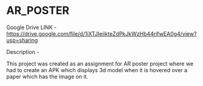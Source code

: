 # AR_POSTER
Google Drive LINK -
https://drive.google.com/file/d/1iXTJIeiikteZdPkJkWzHb44rifwEA0g4/view?usp=sharing

Description -

This project was created as an assignment for AR poster project where we had to create an APK which displays 3d model when it is hovered over a paper which has the image on it.
